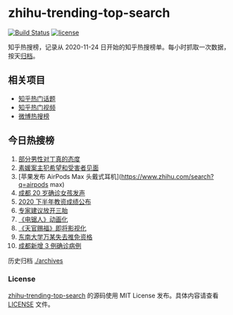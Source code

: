 # zhihu-trending-top-search

[![Build Status](https://github.com/justjavac/zhihu-trending-top-search/workflows/ci/badge.svg?branch=main)](https://github.com/justjavac/zhihu-trending-top-search/actions)
[![license](https://img.shields.io/github/license/justjavac/zhihu-trending-top-search)](https://github.com/justjavac/zhihu-trending-top-search/blob/main/LICENSE)

知乎热搜榜，记录从 2020-11-24 日开始的知乎热搜榜单。每小时抓取一次数据，按天[归档](./archives)。

## 相关项目

- [知乎热门话题](https://github.com/justjavac/zhihu-trending-hot-questions)
- [知乎热门视频](https://github.com/justjavac/zhihu-trending-hot-video)
- [微博热搜榜](https://github.com/justjavac/weibo-trending-hot-search)

## 今日热搜榜

<!-- BEGIN -->
<!-- 最后更新时间 Thu Dec 10 2020 08:11:32 GMT+0800 (CST) -->
1. [部分男性对丁真的态度](https://www.zhihu.com/search?q=丁真)
1. [素媛案主犯希望和受害者见面](https://www.zhihu.com/search?q=素媛案)
1. [苹果发布 AirPods Max 头戴式耳机](https://www.zhihu.com/search?q=airpods max)
1. [成都 20 岁确诊女孩发声](https://www.zhihu.com/search?q=成都孙女)
1. [2020 下半年教资成绩公布](https://www.zhihu.com/search?q=教资成绩)
1. [专家建议放开三胎](https://www.zhihu.com/search?q=三胎)
1. [《电锯人》动画化](https://www.zhihu.com/search?q=电锯人)
1. [《天官赐福》即将影视化](https://www.zhihu.com/search?q=天官赐福)
1. [东南大学万某失去推免资格](https://www.zhihu.com/search?q=东南大学)
1. [成都新增 3 例确诊病例](https://www.zhihu.com/search?q=成都新增)
<!-- END -->

历史归档 [./archives](./archives)

### License

[zhihu-trending-top-search](https://github.com/justjavac/zhihu-trending-top-search) 的源码使用 MIT License 发布。具体内容请查看 [LICENSE](./LICENSE) 文件。
